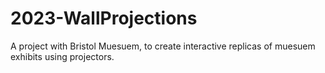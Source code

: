 # 2023-WallProjections

A project with Bristol Muesuem, to create interactive replicas of muesuem exhibits using projectors.

